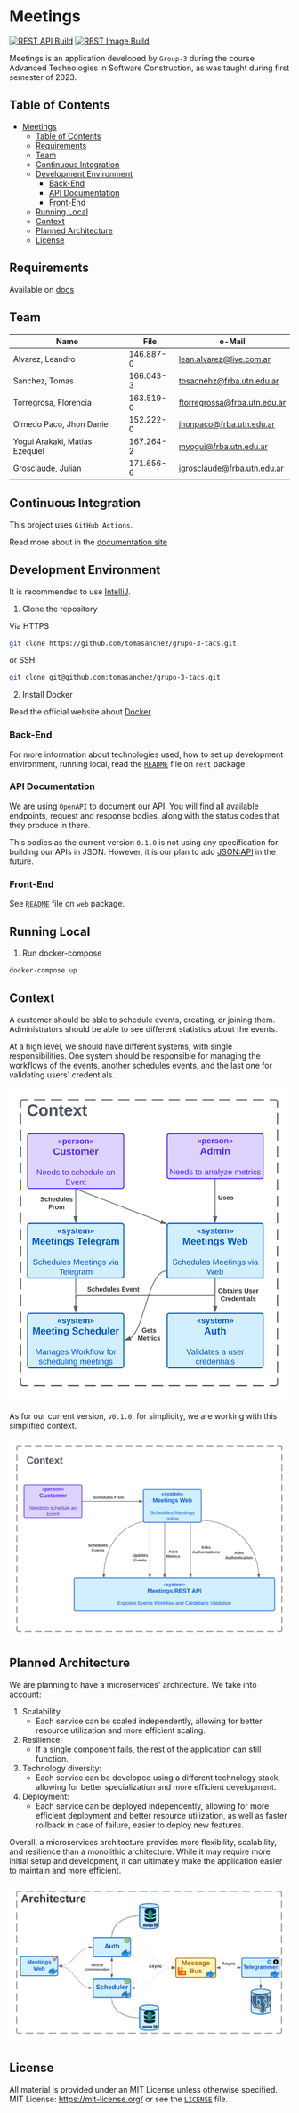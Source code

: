 # Meetings

[![REST API Build](https://github.com/tomasanchez/grupo-3-tacs/actions/workflows/rest.yml/badge.svg)](https://github.com/tomasanchez/grupo-3-tacs/actions/workflows/rest.yml)
[![REST Image Build](https://github.com/tomasanchez/grupo-3-tacs/actions/workflows/rest-image.yml/badge.svg)](https://github.com/tomasanchez/grupo-3-tacs/actions/workflows/rest-image.yml)

Meetings is an application developed by `Group-3` during the course
Advanced Technologies in Software Construction, as was taught during first semester of 2023.

## Table of Contents

<!-- TOC -->
* [Meetings](#meetings)
  * [Table of Contents](#table-of-contents)
  * [Requirements](#requirements)
  * [Team](#team)
  * [Continuous Integration](#continuous-integration)
  * [Development Environment](#development-environment)
    * [Back-End](#back-end)
    * [API Documentation](#api-documentation)
    * [Front-End](#front-end)
  * [Running Local](#running-local)
  * [Context](#context)
  * [Planned Architecture](#planned-architecture)
  * [License](#license)
<!-- TOC -->

## Requirements

Available
on [docs](https://docs.google.com/document/d/e/2PACX-1vSOjnpw4O-XEjpcK3Yei_FUmBoAQNMwre7mpq81ub2Xqbzy_TRupGIqjIURd4RijgiE7s0fAOlR1DR2/pub)

## Team

| Name                           | File      | e-Mail                       |
|--------------------------------|-----------|------------------------------|
| Alvarez, Leandro               | 146.887-0 | lean.alvarez@live.com.ar     |
| Sanchez, Tomas                 | 166.043-3 | tosacnehz@frba.utn.edu.ar    |
| Torregrosa, Florencia          | 163.519-0 | ftorregrossa@frba.utn.edu.ar |      
| Olmedo Paco, Jhon Daniel       | 152.222-0 | jhonpaco@frba.utn.edu.ar     |
| Yogui Arakaki, Matias Ezequiel | 167.264-2 | myogui@frba.utn.edu.ar       |
| Grosclaude, Julian             | 171.656-6 | jgrosclaude@frba.utn.edu.ar  |

## Continuous Integration

This project uses `GitHub Actions`.

Read more about in the [documentation site](https://docs.github.com/en/actions)

## Development Environment

It is recommended to use [IntelliJ](https://www.jetbrains.com/idea/download/).

1. Clone the repository

Via HTTPS

```bash
git clone https://github.com/tomasanchez/grupo-3-tacs.git
```

or SSH

```bash
git clone git@github.com:tomasanchez/grupo-3-tacs.git
```

2. Install Docker

Read the official website about [Docker](https://docs.docker.com/get-docker/)

### Back-End

For more information about technologies used, how to set up development environment, running local,
read the [`README`](./rest/README.md) file on `rest` package.

### API Documentation

We are using `OpenAPI` to document our API. You will find all available endpoints, request and
response bodies, along with the status codes that they produce in there.

This bodies as the current version `0.1.0` is not using any specification for building our APIs
in JSON. However, it is our plan to add [JSON:API](https://jsonapi.org/) in the future.


### Front-End

See [`README`](./web/README.md) file on `web` package.

## Running Local

1. Run docker-compose

```bash
docker-compose up
```

## Context

A customer should be able to schedule events, creating, or joining them.
Administrators should be able to see different statistics about the events.

At a high level, we should have different systems, with single responsibilities.
One system should be responsible for managing the workflows of the events, another schedules events,
and the last one for validating users' credentials.

![Context Diagram](./docs/assets/context-diagram.svg)

As for our current version, `v0.1.0`, for simplicity, we are working with this simplified context.

![Context Diagram - Simplified](./docs/assets/context-diagram-simplified.svg)

## Planned Architecture

We are planning to have a microservices' architecture. We take into account:

1. Scalability
   - Each service can be scaled independently, allowing for better resource utilization and more efficient scaling.
2. Resilience:
   - If a single component fails, the rest of the application can still function.
3. Technology diversity:
   - Each service can be developed using a different technology stack, allowing for better specialization and more efficient development.
4. Deployment:
   - Each service can be deployed independently, allowing for more efficient deployment and better resource utilization, as well as faster rollback in case of failure, easier to deploy new features.

Overall, a microservices architecture provides more flexibility, scalability,
and resilience than a monolithic architecture. While it may require more initial setup and
development, it can ultimately make the application easier to maintain and more efficient.

![Planned Architecture](./docs/assets/planned-architecture.svg)

## License

All material is provided under an MIT License unless otherwise specified.
MIT License: https://mit-license.org/ or see the [`LICENSE`](./LICENSE) file.

